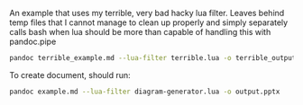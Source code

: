 
An example that uses my terrible, very bad hacky lua filter. Leaves behind temp files that I cannot manage to clean up properly and simply separately calls bash when lua should be more than capable of handling this with pandoc.pipe

```bash
pandoc terrible_example.md --lua-filter terrible.lua -o terrible_output.pptx
```

To create document, should run:

```bash
pandoc example.md --lua-filter diagram-generator.lua -o output.pptx
```
